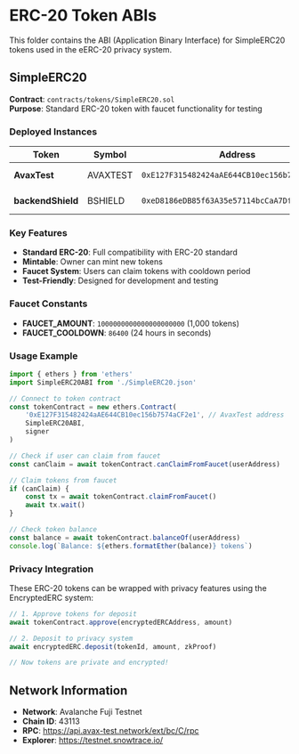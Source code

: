 # ERC-20 Token ABIs

This folder contains the ABI (Application Binary Interface) for SimpleERC20 tokens used in the eERC-20 privacy system.

## SimpleERC20

**Contract**: `contracts/tokens/SimpleERC20.sol`  
**Purpose**: Standard ERC-20 token with faucet functionality for testing

### Deployed Instances

| Token | Symbol | Address | Supply | Explorer |
|-------|--------|---------|--------|----------|
| **AvaxTest** | AVAXTEST | `0xE127F315482424aAE644CB10ec156b7574aCF2e1` | 10,000 | [View on Snowtrace](https://testnet.snowtrace.io/address/0xE127F315482424aAE644CB10ec156b7574aCF2e1#readContract) |
| **backendShield** | BSHIELD | `0xeD8186eDB85f63A35e57114bcCaA7Dfb6E5aCdA1` | 1,000,000 | [View on Snowtrace](https://testnet.snowtrace.io/address/0xeD8186eDB85f63A35e57114bcCaA7Dfb6E5aCdA1#readContract) |

### Key Features

- **Standard ERC-20**: Full compatibility with ERC-20 standard
- **Mintable**: Owner can mint new tokens
- **Faucet System**: Users can claim tokens with cooldown period
- **Test-Friendly**: Designed for development and testing

### Faucet Constants

- **FAUCET_AMOUNT**: `1000000000000000000000` (1,000 tokens)
- **FAUCET_COOLDOWN**: `86400` (24 hours in seconds)

### Usage Example

```javascript
import { ethers } from 'ethers'
import SimpleERC20ABI from './SimpleERC20.json'

// Connect to token contract
const tokenContract = new ethers.Contract(
    '0xE127F315482424aAE644CB10ec156b7574aCF2e1', // AvaxTest address
    SimpleERC20ABI,
    signer
)

// Check if user can claim from faucet
const canClaim = await tokenContract.canClaimFromFaucet(userAddress)

// Claim tokens from faucet
if (canClaim) {
    const tx = await tokenContract.claimFromFaucet()
    await tx.wait()
}

// Check token balance
const balance = await tokenContract.balanceOf(userAddress)
console.log(`Balance: ${ethers.formatEther(balance)} tokens`)
```

### Privacy Integration

These ERC-20 tokens can be wrapped with privacy features using the EncryptedERC system:

```javascript
// 1. Approve tokens for deposit
await tokenContract.approve(encryptedERCAddress, amount)

// 2. Deposit to privacy system
await encryptedERC.deposit(tokenId, amount, zkProof)

// Now tokens are private and encrypted!
```

## Network Information

- **Network**: Avalanche Fuji Testnet
- **Chain ID**: 43113
- **RPC**: https://api.avax-test.network/ext/bc/C/rpc
- **Explorer**: https://testnet.snowtrace.io/